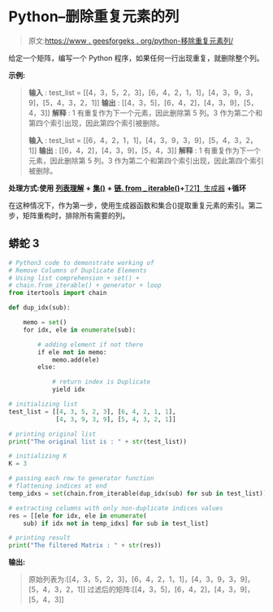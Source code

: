 # Python–删除重复元素的列

> 原文:[https://www . geesforgeks . org/python-移除重复元素列/](https://www.geeksforgeeks.org/python-remove-columns-of-duplicate-elements/)

给定一个矩阵，编写一个 Python 程序，如果任何一行出现重复，就删除整个列。

**示例:**

> **输入** : test_list = [[4，3，5，2，3]，[6，4，2，1，1]，[4，3，9，3，9]，[5，4，3，2，1]]
> **输出** : [[4，3，5]，[6，4，2]，[4，3，9]，[5，4，3]]
> **解释** : 1 有重复作为下一个元素，因此删除第 5 列。3 作为第二个和第四个索引出现，因此第四个索引被删除。
> 
> **输入** : test_list = [[6，4，2，1，1]，[4，3，9，3，9]，[5，4，3，2，1]]
> **输出** : [[6，4，2]，[4，3，9]，[5，4，3]]
> **解释** : 1 有重复作为下一个元素，因此删除第 5 列。3 作为第二个和第四个索引出现，因此第四个索引被删除。

**处理方式:使用** [**列表理解**](https://www.geeksforgeeks.org/python-list-comprehension/) **+** [**集()**](https://www.geeksforgeeks.org/python-set-method/) **+** [**链. from _ iterable()**](https://www.geeksforgeeks.org/python-itertools-chain-from_iterable/)**+**[T21】生成器](https://www.geeksforgeeks.org/generators-in-python/) **+循环**

在这种情况下，作为第一步，使用生成器函数和集合()提取重复元素的索引。第二步，矩阵重构时，排除所有需要的列。

## 蟒蛇 3

```py
# Python3 code to demonstrate working of
# Remove Columns of Duplicate Elements
# Using list comprehension + set() + 
# chain.from_iterable() + generator + loop
from itertools import chain

def dup_idx(sub):

    memo = set()
    for idx, ele in enumerate(sub):

        # adding element if not there
        if ele not in memo:
            memo.add(ele)
        else:

            # return index is Duplicate
            yield idx

# initializing list
test_list = [[4, 3, 5, 2, 3], [6, 4, 2, 1, 1],
             [4, 3, 9, 3, 9], [5, 4, 3, 2, 1]]

# printing original list
print("The original list is : " + str(test_list))

# initializing K
K = 3

# passing each row to generator function
# flattening indices at end
temp_idxs = set(chain.from_iterable(dup_idx(sub) for sub in test_list))

# extracting columns with only non-duplicate indices values
res = [[ele for idx, ele in enumerate(
    sub) if idx not in temp_idxs] for sub in test_list]

# printing result
print("The filtered Matrix : " + str(res))
```

**输出:**

> 原始列表为:[[4，3，5，2，3]，[6，4，2，1，1]，[4，3，9，3，9]，[5，4，3，2，1]]
> 过滤后的矩阵:[[4，3，5]，[6，4，2]，[4，3，9]，[5，4，3]]